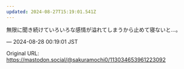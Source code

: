 ```yaml
---
updated: 2024-08-27T15:19:01.541Z
---
```


<p>無限に聞き続けていろいろな感情が溢れてしまうから止めて寝ないと…。</p>

&mdash; 2024-08-28 00:19:01 JST

Original URL: https://mastodon.social/@sakuramochi0/113034653961223092
